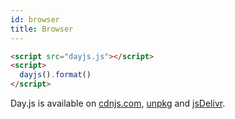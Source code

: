 ```yaml
---
id: browser
title: Browser
---
```


```html
<script src="dayjs.js"></script>
<script>
  dayjs().format()
</script>
```
Day.js is available on [cdnjs.com](https://cdnjs.com/libraries/dayjs), [unpkg](https://unpkg.com/dayjs/) and [jsDelivr](https://www.jsdelivr.com/package/npm/dayjs).
